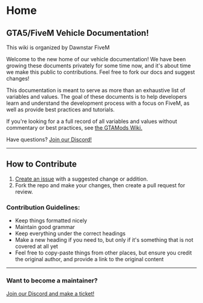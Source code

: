 # Home

## GTA5/FiveM Vehicle Documentation!

This wiki is organized by Dawnstar FiveM

Welcome to the new home of our vehicle documentation! We have been growing these documents privately for some time now, and it's about time we make this public to contributions. Feel free to fork our docs and suggest changes!

This documentation is meant to serve as more than an exhaustive list of variables and values. The goal of these documents is to help developers learn and understand the development process with a focus on FiveM, as well as provide best practices and tutorials.

If you're looking for a a full record of all variables and values without commentary or best practices, see [the GTAMods Wiki.](https://gtamods.com/wiki/Main\_Page)

Have questions? [Join our Discord!](https://discord.gg/zH3k624aSv)

***

## How to Contribute

1. [Create an issue](https://github.com/dwnstr/vehicle-docs/issues/new?labels=Suggestion\&template=suggestion.md\&title=%5BSuggestion%5D) with a suggested change or addition.
2. Fork the repo and make your changes, then create a pull request for review.

### Contribution Guidelines:

* Keep things formatted nicely
* Maintain good grammar
* Keep everything under the correct headings
* Make a new heading if you need to, but only if it's something that is not covered at all yet
* Feel free to copy-paste things from other places, but ensure you credit the original author, and provide a link to the original content

***

### Want to become a maintainer?

[Join our Discord and make a ticket!](https://discord.gg/zH3k624aSv)
